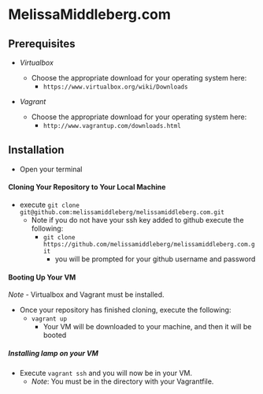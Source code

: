 # MelissaMiddleberg.com

## Prerequisites

  + *Virtualbox*
    + Choose the appropriate download for your operating system here:
      + `https://www.virtualbox.org/wiki/Downloads`

  + *Vagrant*
    + Choose the appropriate download for your operating system here:
      + `http://www.vagrantup.com/downloads.html`

## Installation

  + Open your terminal

#### Cloning Your Repository to Your Local Machine

  + execute `git clone git@github.com:melissamiddleberg/melissamiddleberg.com.git`
    + Note if you do not have your ssh key added to github execute the following:
      + `git clone https://github.com/melissamiddleberg/melissamiddleberg.com.git`
        + you will be prompted for your github username and password

#### Booting Up Your VM

*Note* - Virtualbox and Vagrant must be installed.

  + Once your repository has finished cloning, execute the following:
    + `vagrant up`
      + Your VM will be downloaded to your machine, and then it will be booted

##### Installing lamp on your VM

  + Execute `vagrant ssh` and you will now be in your VM.
    + *Note*: You must be in the directory with your Vagrantfile.
